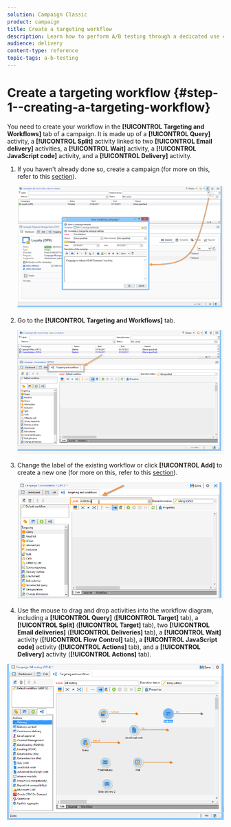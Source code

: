 ```yaml
---
solution: Campaign Classic
product: campaign
title: Create a targeting workflow
description: Learn how to perform A/B testing through a dedicated use case.
audience: delivery
content-type: reference
topic-tags: a-b-testing
---
```


# Create a targeting workflow {#step-1--creating-a-targeting-workflow}

You need to create your workflow in the **[!UICONTROL Targeting and Workflows]** tab of a campaign. It is made up of a **[!UICONTROL Query]** activity, a **[!UICONTROL Split]** activity linked to two **[!UICONTROL Email delivery]** activities, a **[!UICONTROL Wait]** activity, a **[!UICONTROL JavaScript code]** activity, and a **[!UICONTROL Delivery]** activity.

1. If you haven't already done so, create a campaign (for more on this, refer to this [section](../../campaign/using/setting-up-marketing-campaigns.md#creating-a-campaign)).

   ![](assets/use_case_abtesting_targetwkfl_001.png)

1. Go to the **[!UICONTROL Targeting and Workflows]** tab.

   ![](assets/use_case_abtesting_targetwkfl_002.png)

1. Change the label of the existing workflow or click **[!UICONTROL Add]** to create a new one (for more on this, refer to this [section](../../campaign/using/marketing-campaign-deliveries.md#selecting-the-target-population)).

   ![](assets/use_case_abtesting_targetwkfl_003.png)

1. Use the mouse to drag and drop activities into the workflow diagram, including a **[!UICONTROL Query]** (**[!UICONTROL Target]** tab), a **[!UICONTROL Split]** (**[!UICONTROL Target]** tab), two **[!UICONTROL Email deliveries]** (**[!UICONTROL Deliveries]** tab), a **[!UICONTROL Wait]** activity (**[!UICONTROL Flow Control]** tab), a **[!UICONTROL JavaScript code]** activity (**[!UICONTROL Actions]** tab), and a **[!UICONTROL Delivery]** activity (**[!UICONTROL Actions]** tab).

![](assets/use_case_abtesting_targetwkfl_004.png)
